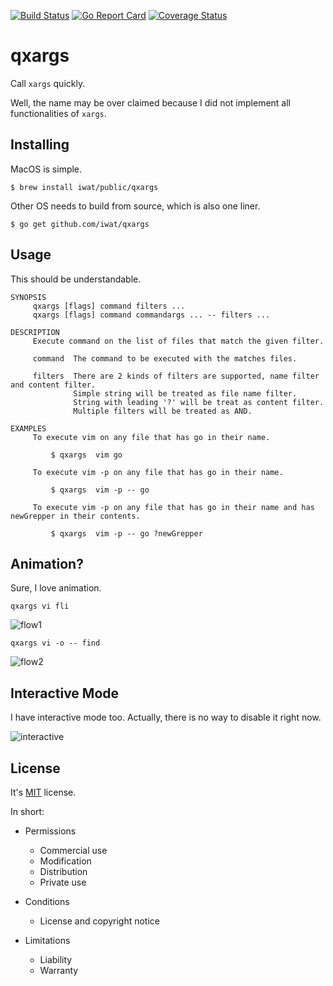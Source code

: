 [![Build Status](https://travis-ci.org/iwat/qxargs.svg?branch=master)](https://travis-ci.org/iwat/qxargs)
[![Go Report Card](https://goreportcard.com/badge/github.com/iwat/qxargs)](https://goreportcard.com/report/github.com/iwat/qxargs)
[![Coverage Status](https://coveralls.io/repos/github/iwat/qxargs/badge.svg?branch=master)](https://coveralls.io/github/iwat/qxargs?branch=master)

qxargs
======

Call `xargs` quickly.

Well, the name may be over claimed because I did not implement all functionalities of `xargs`.

Installing
----------

MacOS is simple.

    $ brew install iwat/public/qxargs

Other OS needs to build from source, which is also one liner.

    $ go get github.com/iwat/qxargs

Usage
-----

This should be understandable.

```
SYNOPSIS
     qxargs [flags] command filters ...
     qxargs [flags] command commandargs ... -- filters ...

DESCRIPTION
     Execute command on the list of files that match the given filter.

     command  The command to be executed with the matches files.

     filters  There are 2 kinds of filters are supported, name filter and content filter.
              Simple string will be treated as file name filter.
              String with leading '?' will be treat as content filter.
              Multiple filters will be treated as AND.

EXAMPLES
     To execute vim on any file that has go in their name.

         $ qxargs  vim go

     To execute vim -p on any file that has go in their name.

         $ qxargs  vim -p -- go

     To execute vim -p on any file that has go in their name and has newGrepper in their contents.

         $ qxargs  vim -p -- go ?newGrepper
```

Animation?
----------

Sure, I love animation.

`qxargs vi fli`

![flow1](https://cloud.githubusercontent.com/assets/245383/25738837/6f011caa-31a9-11e7-8c00-e9d519a843a0.gif)

`qxargs vi -o -- find`

![flow2](https://cloud.githubusercontent.com/assets/245383/25738840/70f066ec-31a9-11e7-879f-24105ffec473.gif)

Interactive Mode
----------------

I have interactive mode too. Actually, there is no way to disable it right now.

![interactive](https://cloud.githubusercontent.com/assets/245383/25738931/d77e3470-31a9-11e7-9cc4-b873beb68e55.png)

License
-------

It's [MIT](https://github.com/iwat/qxargs/blob/master/LICENSE) license.

In short:

- Permissions
  - Commercial use
  - Modification
  - Distribution
  - Private use

- Conditions
  - License and copyright notice

- Limitations
  - Liability
  - Warranty
